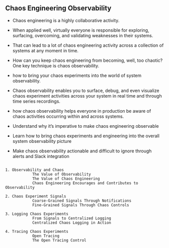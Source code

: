 

## Chaos Engineering Observability


- Chaos engineering is a highly collaborative activity. 
- When applied well, virtually everyone is responsible for exploring, surfacing, overcoming, and validating weaknesses in their systems. 
- That can lead to a lot of chaos engineering activity across a collection of systems at any moment in time.

- How can you keep chaos engineering from becoming, well, too chaotic? One key technique is chaos observability.

- how to bring your chaos experiments into the world of system observability. 
- Chaos observability enables you to surface, debug, and even visualize chaos experiment activities across your system in real time and 
  through time series recordings. 
- how chaos observability helps everyone in production be aware of chaos activities occurring within and across systems.

- Understand why it’s imperative to make chaos engineering observable
- Learn how to bring chaos experiments and engineering into the overall system observability picture
- Make chaos observability actionable and difficult to ignore through alerts and Slack integration


```

1. Observability and Chaos
            The Value of Observability
            The Value of Chaos Engineering
            Chaos Engineering Encourages and Contributes to Observability

2. Chaos Experiment Signals
            Coarse-Grained Signals Through Notifications
            Fine-Grained Signals Through Chaos Controls

3. Logging Chaos Experiments
            From Signals to Centralized Logging
            Centralized Chaos Logging in Action

4. Tracing Chaos Experiments
            Open Tracing
            The Open Tracing Control

```